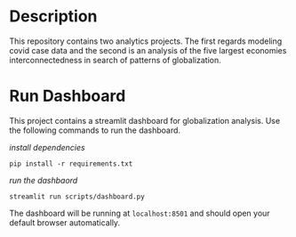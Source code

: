 # Description
This repository contains two analytics projects. The first regards modeling covid
case data and the second is an analysis of the five largest economies interconnectedness
in search of patterns of globalization.

# Run Dashboard
This project contains a streamlit dashboard for globalization analysis. Use the
following commands to run the dashboard. 

*install dependencies*
```
pip install -r requirements.txt
```

*run the dashbaord*
```
streamlit run scripts/dashboard.py
```

The dashboard will be running at `localhost:8501` and should open your default
browser automatically.